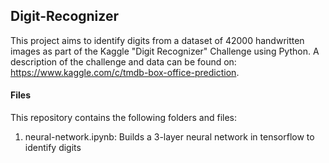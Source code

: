 ## Digit-Recognizer
This project aims to identify digits from a dataset of 42000 handwritten images as part of the Kaggle "Digit Recognizer" Challenge using Python. A description of the challenge and data can be found on: https://www.kaggle.com/c/tmdb-box-office-prediction.

#### Files
This repository contains the following folders and files:
1. neural-network.ipynb: Builds a 3-layer neural network in tensorflow to identify digits
